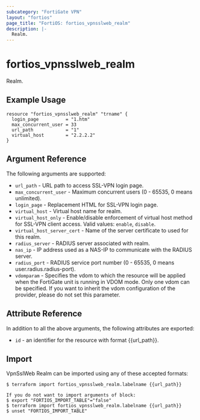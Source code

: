 ```yaml
---
subcategory: "FortiGate VPN"
layout: "fortios"
page_title: "FortiOS: fortios_vpnsslweb_realm"
description: |-
  Realm.
---
```


# fortios_vpnsslweb_realm
Realm.

## Example Usage

```hcl
resource "fortios_vpnsslweb_realm" "trname" {
  login_page          = "1.htm"
  max_concurrent_user = 33
  url_path            = "1"
  virtual_host        = "2.2.2.2"
}
```

## Argument Reference

The following arguments are supported:

* `url_path` - URL path to access SSL-VPN login page.
* `max_concurrent_user` - Maximum concurrent users (0 - 65535, 0 means unlimited).
* `login_page` - Replacement HTML for SSL-VPN login page.
* `virtual_host` - Virtual host name for realm.
* `virtual_host_only` - Enable/disable enforcement of virtual host method for SSL-VPN client access. Valid values: `enable`, `disable`.
* `virtual_host_server_cert` - Name of the server certificate to used for this realm.
* `radius_server` - RADIUS server associated with realm.
* `nas_ip` - IP address used as a NAS-IP to communicate with the RADIUS server.
* `radius_port` - RADIUS service port number (0 - 65535, 0 means user.radius.radius-port).
* `vdomparam` - Specifies the vdom to which the resource will be applied when the FortiGate unit is running in VDOM mode. Only one vdom can be specified. If you want to inherit the vdom configuration of the provider, please do not set this parameter.


## Attribute Reference

In addition to all the above arguments, the following attributes are exported:
* `id` - an identifier for the resource with format {{url_path}}.

## Import

VpnSslWeb Realm can be imported using any of these accepted formats:
```
$ terraform import fortios_vpnsslweb_realm.labelname {{url_path}}

If you do not want to import arguments of block:
$ export "FORTIOS_IMPORT_TABLE"="false"
$ terraform import fortios_vpnsslweb_realm.labelname {{url_path}}
$ unset "FORTIOS_IMPORT_TABLE"
```
